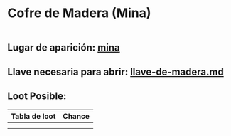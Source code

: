# Cofre de Madera (Mina)

<figure><img src="../../../../.gitbook/assets/Diseño sin título (4).png" alt=""><figcaption></figcaption></figure>

## Lugar de aparición: [mina](../../../../locaciones/mina/ "mention")

## Llave necesaria para abrir: [llave-de-madera.md](../../../../items/llaves/llave-de-madera.md "mention")

## Loot Posible:

| Tabla de loot | Chance |
| ------------- | ------ |
|               |        |
|               |        |
